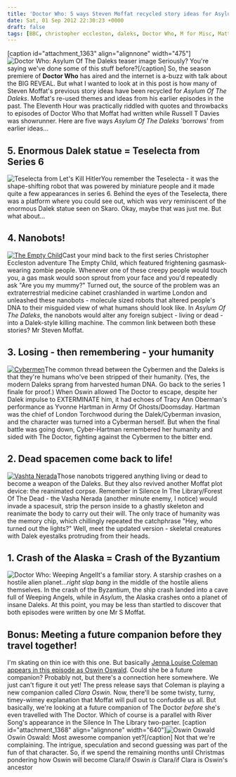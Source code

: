 ```yaml
---
title: 'Doctor Who: 5 ways Steven Moffat recycled story ideas for Asylum Of The Daleks'
date: Sat, 01 Sep 2012 22:30:23 +0000
draft: false
tags: [BBC, christopher eccleston, daleks, Doctor Who, M for Misc, Matt Smith, Steven Moffat]
---
```


\[caption id="attachment_1363" align="alignnone" width="475"\]![Doctor Who: Asylum Of The Daleks teaser image](http://gerard.files.wordpress.com/2012/09/doctor-who-asylum.jpg "Doctor Who: Asylum Of The Daleks teaser image") Seriously? You're saying we've done some of this stuff before?\[/caption\] So, the season premiere of **Doctor Who** has aired and the internet is a-buzz with talk about the BIG REVEAL. But what I wanted to look at in this post is how many of Steven Moffat's previous story ideas have been recycled for _Asylum Of The Daleks_. Moffat's re-used themes and ideas from his earlier episodes in the past. The Eleventh Hour was practically riddled with quotes and throwbacks to episodes of Doctor Who that Moffat had written while Russell T Davies was showrunner. Here are five ways _Asylum Of The Daleks_ 'borrows' from earlier ideas...

5\. Enormous Dalek statue = Teselecta from Series 6
---------------------------------------------------

![Teselecta from Let's Kill Hitler](http://gerard.files.wordpress.com/2012/09/doctor-who-lets-kill-hitler-4-280x170.jpg "Teselecta from Let's Kill Hitler")You remember the Teselecta - it was the shape-shifting robot that was powered by miniature people and it made quite a few appearances in series 6. Behind the eyes of the Teselecta, there was a platform where you could see out, which was _very_ reminiscent of the enormous Dalek statue seen on Skaro. Okay, maybe that was just me. But what about...

4\. Nanobots!
-------------

[![The Empty Child](http://gerard.files.wordpress.com/2012/09/empty-child.jpg "The Empty Child")](http://gerard.files.wordpress.com/2012/09/empty-child.jpg)Cast your mind back to the first series Christopher Eccleston adventure The Empty Child, which featured frightening gasmask-wearing zombie people. Whenever one of these creepy people would touch you, a gas mask would soon sprout from your face and you'd repeatedly ask "Are you my mummy?" Turned out, the source of the problem was an extraterrestrial medicine cabinet crashlanded in wartime London and unleashed these nanobots - molecule sized robots that altered people's DNA to their misguided view of what humans should look like. In _Asylum Of The Daleks_, the nanobots would alter any foreign subject - living or dead - into a Dalek-style killing machine. The common link between both these stories? Mr Steven Moffat.

3\. Losing - then remembering - your humanity
---------------------------------------------

[![Cybermen](http://gerard.files.wordpress.com/2012/09/cybermen.jpg?w=300 "Cybermen")](http://gerard.files.wordpress.com/2012/09/cybermen.jpg)The common thread between the Cybermen and the Daleks is that they're humans who've been stripped of their humanity. (Yes, the modern Daleks sprang from harvested human DNA. Go back to the series 1 finale for proof.) When Oswin allowed The Doctor to escape, despite her Dalek impulse to EXTERMINATE him, it had echoes of Tracy Ann Oberman's performance as Yvonne Hartman in Army Of Ghosts/Doomsday. Hartman was the chief of London Torchwood during the Dalek/Cyberman invasion, and the character was turned into a Cyberman herself. But when the final battle was going down, Cyber-Hartman remembered her humanity and sided with The Doctor, fighting against the Cybermen to the bitter end.

2\. Dead spacemen come back to life!
------------------------------------

[![Vashta Nerada](http://gerard.files.wordpress.com/2012/09/vashta-nerada.jpg "Vashta Nerada")](http://gerard.files.wordpress.com/2012/09/vashta-nerada.jpg)Those nanobots triggered anything living or dead to become a weapon of the Daleks. But they also revived another Moffat plot device: the reanimated corpse. Remember in Silence In The Library/Forest Of The Dead - the Vasha Nerada (another minute enemy, I notice) would invade a spacesuit, strip the person inside to a ghastly skeleton and reanimate the body to carry out their will. The only trace of humanity was the memory chip, which chillingly repeated the catchphrase "Hey, who turned out the lights?" Well, meet the updated version - skeletal creatures with Dalek eyestalks protruding from their heads.

1\. Crash of the Alaska = Crash of the Byzantium
------------------------------------------------

![Doctor Who: Weeping Angel](http://gerard.files.wordpress.com/2012/09/weeping-angel.jpg?w=300 "Doctor Who: Weeping Angel")It's a familiar story. A starship crashes on a hostile alien planet..._right slap bang_ in the middle of the hostile aliens themselves. In the crash of the Byzantium, the ship crash landed into a cave full of Weeping Angels, while in _Asylum_, the Alaska crashes onto a planet of insane Daleks. At this point, you may be less than startled to discover that both episodes were written by one Mr S Moffat.

Bonus: Meeting a future companion before they travel together!
--------------------------------------------------------------

I'm skating on thin ice with this one. But basically [Jenna Louise Coleman appears in this episode as Oswin Oswald](http://primetime.unrealitytv.co.uk/doctor-who-jenna-louise-coleman-makes-a-surprise-appearance-in-series-7-premiere/ "Oswin Oswald in Asylum Of The Daleks"). Could she be a future companion? Probably not, but there's a connection here somewhere. We just can't figure it out yet! The press release says that Coleman is playing a new companion called _Clara Oswin_. Now, there'll be some twisty, turny, timey-wimey explanation that Moffat will pull out to confuddle us all. But basically, we're looking at a future companion of The Doctor _before_ she's even travelled with The Doctor. Which of course is a parallel with River Song's appearance in the Silence In The Library two-parter. \[caption id="attachment_1368" align="alignnone" width="640"\]![Oswin Oswald](http://gerard.files.wordpress.com/2012/09/oswin-current-status.jpg "Oswin Oswald") Oswin Oswald: Most awesome companion yet?\[/caption\] Not that we're complaining. The intrigue, speculation and second guessing was part of the fun of that character. So, if we spend the remaining months until Christmas pondering how Oswin will become Clara/if Oswin _is_ Clara/if Clara is Oswin's ancestor